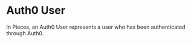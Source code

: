 # Auth0 User


In Pieces, an Auth0 User represents a user who has been authenticated through Auth0.
